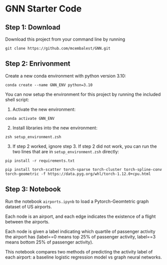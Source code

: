 # GNN Starter Code

## Step 1: Download

Download this project from your command line by running

`git clone https://github.com/mcembalest/GNN.git`

## Step 2: Enrivonment

Create a new conda environment with python version 3.10:

`conda create --name GNN_ENV python=3.10`

You can now setup the environment for this project by running the included shell script:

1. Activate the new environment:

`conda activate GNN_ENV`

2. Install libraries into the new environment:

`zsh setup_environment.zsh`

3. If step 2 worked, ignore step 3. If step 2 did not work, you can run the two lines that are in `setup_environment.zsh` directly:

`pip install -r requirements.txt`

`pip install torch-scatter torch-sparse torch-cluster torch-spline-conv torch-geometric -f https://data.pyg.org/whl/torch-1.12.0+cpu.html`

## Step 3: Notebook

Run the notebook `airports.ipynb` to load a Pytorch-Geomtetric graph dataset of US airports. 

Each node is an airport, and each edge indicates the existence of a flight between the airports.

Each node is given a label indicating which quartile of passenger activity the airport has (label==0 means top 25% of passenger activity, label==3 means bottom 25% of passenger activity).

This notebook compares two methods of predicting the activity label of each airport: a baseline logistic regression model vs graph neural networks.
